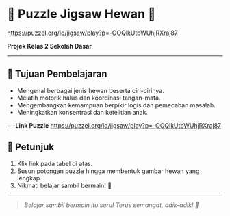 # 🧩 Puzzle Jigsaw Hewan 🐾 
https://puzzel.org/id/jigsaw/play?p=-OOQlkUtbWUhjRXraj87

**Projek Kelas 2 Sekolah Dasar**



---

## 🎯 Tujuan Pembelajaran
- Mengenal berbagai jenis hewan beserta ciri-cirinya.
- Melatih motorik halus dan koordinasi tangan-mata.
- Mengembangkan kemampuan berpikir logis dan pemecahan masalah.
- Meningkatkan konsentrasi dan ketelitian anak.

---**Link Puzzle**
https://puzzel.org/id/jigsaw/play?p=-OOQlkUtbWUhjRXraj87

## 🌟 Petunjuk
1. Klik link pada tabel di atas.
2. Susun potongan puzzle hingga membentuk gambar hewan yang lengkap.
3. Nikmati belajar sambil bermain! 🎉

---

> *Belajar sambil bermain itu seru! Terus semangat, adik-adik! 🥰*
